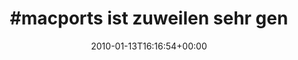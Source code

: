 ---
retweeted: false
source: <a href="http://twitter.com" rel="nofollow">Twitter Web Client</a>
entities:
  hashtags:
  - text: macports
    indices:
    - '0'
    - '9'
  symbols: []
  user_mentions: []
  urls: []
display_text_range:
- '0'
- '41'
favorite_count: '0'
id_str: '7713126529'
truncated: false
retweet_count: '0'
id: '7713126529'
created_at: Wed Jan 13 16:16:54 +0000 2010
favorited: false
full_text: "#macports ist zuweilen sehr gentooesk...!"
lang: de
tags:
- macports
- pesos:twitter
date: '2010-01-13T16:16:54+00:00'
src: https://twitter.com/bascht/status/7713126529
original_url: https://twitter.com/bascht/status/7713126529
type: twitter_tweet
text: "#macports ist zuweilen sehr gentooesk...!"
title: "#macports ist zuweilen sehr gen"

---